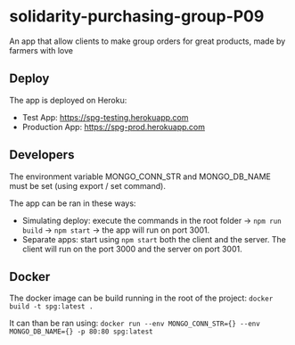 # solidarity-purchasing-group-P09

An app that allow clients to make group orders for great products, made by farmers with love

## Deploy

The app is deployed on Heroku:

- Test App: https://spg-testing.herokuapp.com
- Production App: https://spg-prod.herokuapp.com

## Developers

The environment variable MONGO_CONN_STR and MONGO_DB_NAME must be set (using export / set command).

The app can be ran in these ways:

- Simulating deploy: execute the commands in the root folder -> `npm run build` -> `npm start` -> the app will run on port 3001.
- Separate apps: start using `npm start` both the client and the server. The client will run on the port 3000 and the server on port 3001.

## Docker

The docker image can be build running in the root of the project:
`docker build -t spg:latest .`

It can than be ran using:
`docker run --env MONGO_CONN_STR={} --env MONGO_DB_NAME={} -p 80:80 spg:latest`
